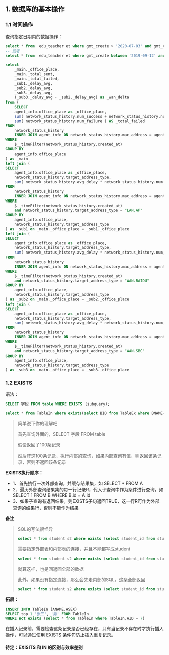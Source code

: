 ## 1. 数据库的基本操作

### 1.1 时间操作

查询指定日期内的数据操作：

```sql
select * from  edu_teacher et where gmt_create > '2020-07-03' and gmt_create < '2022-07-03';
-- 或者
select * from  edu_teacher et where gmt_create between '2019-09-12' and '2022-07-03';
```



```sql
select 
	_main._office_place,
	_main._total_sent,
	_main._total_failed,
	_sub1._delay_avg,
	_sub2._delay_avg,
	_sub3._delay_avg,
	(_sub3._delay_avg - _sub2._delay_avg) as _wan_delta
from (
	SELECT
	agent_info.office_place as _office_place,
	sum( network_status_history.num_success + network_status_history.num_failure ) AS _total_sent,
	sum( network_status_history.num_failure ) AS _total_failed
FROM
	network_status_history
	INNER JOIN agent_info ON network_status_history.mac_address = agent_info.mac_address 
WHERE
	$__timeFilter(network_status_history.created_at)
GROUP BY
	agent_info.office_place
) as _main
left join (
SELECT
	agent_info.office_place as _office_place,
	network_status_history.target_address_type,	
	sum( network_status_history.avg_delay * network_status_history.num_success ) / sum( network_status_history.num_success ) AS _delay_avg 
FROM
	network_status_history
	INNER JOIN agent_info ON network_status_history.mac_address = agent_info.mac_address 
WHERE
	$__timeFilter(network_status_history.created_at)
	and network_status_history.target_address_type = "LAN.AP"
GROUP BY
	agent_info.office_place,
	network_status_history.target_address_type
) as _sub1 on _main._office_place = _sub1._office_place
left join (
SELECT
	agent_info.office_place as _office_place,
	network_status_history.target_address_type,	
	sum( network_status_history.avg_delay * network_status_history.num_success ) / sum( network_status_history.num_success ) AS _delay_avg 
FROM
	network_status_history
	INNER JOIN agent_info ON network_status_history.mac_address = agent_info.mac_address 
WHERE
	$__timeFilter(network_status_history.created_at)
	and network_status_history.target_address_type = "WAN.BAIDU"
GROUP BY
	agent_info.office_place,
	network_status_history.target_address_type
) as _sub2 on _main._office_place = _sub2._office_place
left join (
SELECT
	agent_info.office_place as _office_place,
	network_status_history.target_address_type,	
	sum( network_status_history.avg_delay * network_status_history.num_success ) / sum( network_status_history.num_success ) AS _delay_avg 
FROM
	network_status_history
	INNER JOIN agent_info ON network_status_history.mac_address = agent_info.mac_address 
WHERE
	$__timeFilter(network_status_history.created_at)
	and network_status_history.target_address_type = "WAN.SBC"
GROUP BY
	agent_info.office_place,
	network_status_history.target_address_type
) as _sub3 on _main._office_place = _sub3._office_place
```

### 1.2  EXISTS 



语法：

```sql
SELECT 字段 FROM table WHERE EXISTS (subquery); 

select * from TableIn where exists(select BID from TableEx where BNAME=TableIn.ANAME)
```

> 简单说下你的理解吧
>
> 首先查询外面的，SELECT 字段 FROM table
>
> 假设返回了100条记录
>
> 然后阵这100条记录，执行内部的查询，如果内部查询有值，则返回该条记录，否则不返回该条记录

**EXISTS执行顺序：**

- 1、首先执行一次外部查询，并缓存结果集，如 SELECT * FROM A
- 2、遍历外部查询结果集的每一行记录R，代入子查询中作为条件进行查询，如 SELECT 1 FROM B WHERE B.id = A.id
- 3、如果子查询有返回结果，则EXISTS子句返回TRUE，这一行R可作为外部查询的结果行，否则不能作为结果

**备注**

> SQL的写法很怪异
>
> ```sql
> select * from student s2 where exists (select student_id from student s where s.student_id = s2.student_id and s.student_id > 161002)
> ```
>
> 需要指定外部表和内部表的连接，并且不能都写成student
>
> 
>
> ```sql
> select * from student s2 where exists (select student_id from student s where  s.student_id = 161002)
> ```
>
> 就算这样，也是回返回全部的数据
>
> 此外，如果没有指定连接，那么会先走内部的SQL，这条全部返回
>
> ```sql
> select * from student s2 where exists (select student_id from student s where s.student_id = 161002)
> ```
>
> 





**拓展：**

```sql
INSERT INTO TableIn (ANAME,ASEX) 
SELECT top 1 '张三', '男' FROM TableIn
WHERE not exists (select * from TableIn where TableIn.AID = 7)
```

在插入记录前，需要检查这条记录是否已经存在，只有当记录不存在时才执行插入操作，可以通过使用 EXISTS 条件句防止插入重复记录。

#### 待定：EXISITS 和 IN 的区别与效率差别
